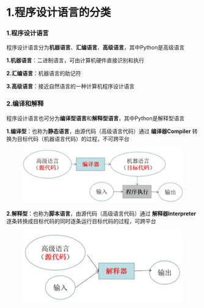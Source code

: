# 1.程序设计语言的分类

### 1.程序设计语言

程序设计语言分为**机器语言**、**汇编语言**、**高级语言**，其中Python是高级语言

&#x20; **1.机器语言**：二进制语言，可由计算机硬件直接识别和执行

&#x20; **2.汇编语言**：机器语言的助记符

&#x20; **3.高级语言**：接近自然语言的一种计算机程序设计语言



### 2.编译和解释

程序设计语言也可分为**编译型语言**和**解释型语言**，其中Python是解释型语言

&#x20; **1.编译型**：也称为**静态语言**，由源代码（高级语言代码）通过 **编译器Compiler** 转换为目标代码（机器语言代码）的过程，不可跨平台

<figure><img src=".gitbook/assets/image.png" alt=""><figcaption></figcaption></figure>

&#x20; **2.解释型**：也称为**脚本语言**，由源代码（高级语言代码）通过 **解释器Interpreter** 逐条转换成目标代码的同时逐条运行目标代码的过程，可跨平台

<figure><img src=".gitbook/assets/image (1).png" alt=""><figcaption></figcaption></figure>

